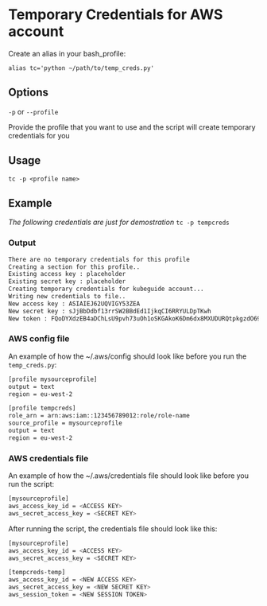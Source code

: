 # Temporary Credentials for AWS account

Create an alias in your bash_profile:

`alias tc='python ~/path/to/temp_creds.py'`

## Options
`-p` or `--profile`

Provide the profile that you want to use and the script will create temporary credentials for you

## Usage
`tc -p <profile name>`

## Example
_The following credentials are just for demostration_
`tc -p tempcreds`

### Output

```bash
There are no temporary credentials for this profile
Creating a section for this profile..
Existing access key : placeholder
Existing secret key : placeholder
Creating temporary credentials for kubeguide account...
Writing new credentials to file..
New access key : ASIAIEJ62UQVIGY53ZEA
New secret key : sJjBbDdbf13rrSW2BBdEd1IjkqCI6RRYULDpTKwh
New token : FQoDYXdzEB4aDChLsU9pvh73uOh1oSKGAkoK6Dm6dx8MXUDURQtpkgzdO69eSoTDuZzSkdFaheQBjhfgRTvKI0bQYRzqeSug39SRjNQOTcakM1fLSbjKlLqGD3MizNpkiMx+/2WO+AabLfMX6wzim5JoAsV7w7FwRt3TeCwnMmOvqlIzLKdCOm1BAxpWtEzPVwVRQhoA7rL7a5hOX2H/69Fh62T2ybMqnnmsGFJHuxAb1SaGx3dmzpLpVrR5/9UeTuXyHfl5KdsXMRcBEX3G49WGxiGLi3Q9CCcqNYskB0b4hCIwALHhnANfc85gt5bnNkjFLPC2FlkUf9vOOCtZr1f9AjE2jixNMCNXV73rFuGpZw9Pn3vvD0L9a0BCLTcoxqz22AU=
```

### AWS config file

An example of how the ~/.aws/config should look like before you run the `temp_creds.py`:

```bash
[profile mysourceprofile]
output = text
region = eu-west-2

[profile tempcreds]
role_arn = arn:aws:iam::123456789012:role/role-name
source_profile = mysourceprofile
output = text
region = eu-west-2
```

### AWS credentials file

An example of how the ~/.aws/credentials file should look like before you run the script:

```bash
[mysourceprofile]
aws_access_key_id = <ACCESS KEY>
aws_secret_access_key = <SECRET KEY>
```

After running the script, the credentials file should look like this:

```bash
[mysourceprofile]
aws_access_key_id = <ACCESS KEY>
aws_secret_access_key = <SECRET KEY>

[tempcreds-temp]
aws_access_key_id = <NEW ACCESS KEY>
aws_secret_access_key = <NEW SECRET KEY>
aws_session_token = <NEW SESSION TOKEN>
```
